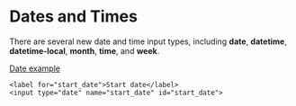 
# Dates and Times

There are several new date and time input types, including **date**, **datetime**, **datetime-local**, **month**, **time**, and **week**.

<a href="archives/Class Htmls/form13.htm" target = "_blank">Date example</a>

~~~
<label for="start_date">Start date</label>
<input type="date" name="start_date" id="start_date">
~~~
